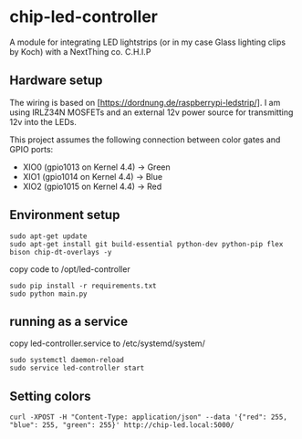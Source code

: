 # chip-led-controller

A module for integrating LED lightstrips (or in my case Glass lighting clips by Koch) with a NextThing co. C.H.I.P

## Hardware setup
The wiring is based on [https://dordnung.de/raspberrypi-ledstrip/]. I am using IRLZ34N MOSFETs and an external 12v power source
for transmitting 12v into the LEDs.

This project assumes the following connection between color gates and GPIO ports:
* XIO0 (gpio1013 on Kernel 4.4) -> Green
* XIO1 (gpio1014 on Kernel 4.4) -> Blue
* XIO2 (gpio1015 on Kernel 4.4) -> Red


## Environment setup

```
sudo apt-get update
sudo apt-get install git build-essential python-dev python-pip flex bison chip-dt-overlays -y
```
copy code to /opt/led-controller
```
sudo pip install -r requirements.txt
sudo python main.py
```

## running as a service
copy led-controller.service to /etc/systemd/system/
```
sudo systemctl daemon-reload
sudo service led-controller start
```

## Setting colors
```
curl -XPOST -H "Content-Type: application/json" --data '{"red": 255, "blue": 255, "green": 255}' http://chip-led.local:5000/
```
